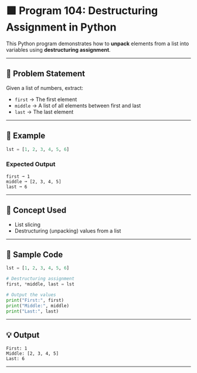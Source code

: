 
# 🟩 Program 104: Destructuring Assignment in Python

This Python program demonstrates how to **unpack** elements from a list into variables using **destructuring assignment**.

---

## 📌 Problem Statement

Given a list of numbers, extract:

- `first` → The first element  
- `middle` → A list of all elements between first and last  
- `last` → The last element

---

## 🧪 Example

```python
lst = [1, 2, 3, 4, 5, 6]
```

### Expected Output

```
first ➞ 1
middle ➞ [2, 3, 4, 5]
last ➞ 6
```

---

## 🧠 Concept Used

- List slicing
- Destructuring (unpacking) values from a list

---

## 🧪 Sample Code

```python
lst = [1, 2, 3, 4, 5, 6]

# Destructuring assignment
first, *middle, last = lst

# Output the values
print("First:", first)
print("Middle:", middle)
print("Last:", last)
```

---

## 💡 Output

```
First: 1
Middle: [2, 3, 4, 5]
Last: 6
```

---
